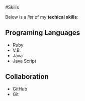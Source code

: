 #Skills

Below is a _list_ of my **techical skills**:

## Programing Languages
- Ruby
- V.B.
- Java
- Java Script

## Collaboration
- GitHub
- Git
